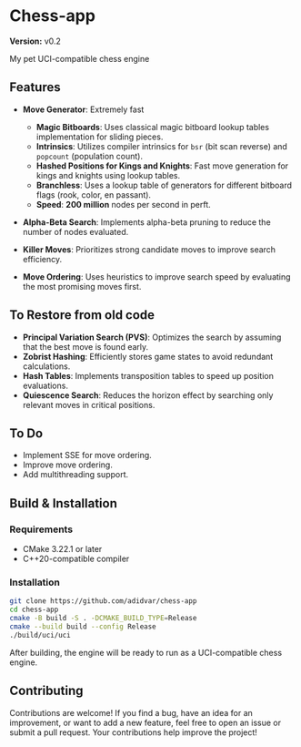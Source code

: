 # Chess-app

**Version:** v0.2

My pet UCI-compatible chess engine

## Features

- **Move Generator**: Extremely fast
   - **Magic Bitboards**: Uses classical magic bitboard lookup tables implementation for sliding pieces.
   - **Intrinsics**: Utilizes compiler intrinsics for `bsr` (bit scan reverse) and `popcount` (population count).
   - **Hashed Positions for Kings and Knights**: Fast move generation for kings and knights using lookup tables.
   - **Branchless**: Uses a lookup table of generators for different bitboard flags (rook, color, en passant).
   - **Speed**: **200 million** nodes per second in perft.

- **Alpha-Beta Search**: Implements alpha-beta pruning to reduce the number of nodes evaluated.
- **Killer Moves**: Prioritizes strong candidate moves to improve search efficiency.
- **Move Ordering**: Uses heuristics to improve search speed by evaluating the most promising moves first.


## To Restore from old code

- **Principal Variation Search (PVS)**: Optimizes the search by assuming that the best move is found early.
- **Zobrist Hashing**: Efficiently stores game states to avoid redundant calculations.
- **Hash Tables**: Implements transposition tables to speed up position evaluations.
- **Quiescence Search**: Reduces the horizon effect by searching only relevant moves in critical positions.

## To Do

- Implement SSE for move ordering.
- Improve move ordering.
- Add multithreading support.

## Build & Installation

### Requirements

- CMake 3.22.1 or later
- C++20-compatible compiler

### Installation

```sh
git clone https://github.com/adidvar/chess-app
cd chess-app
cmake -B build -S . -DCMAKE_BUILD_TYPE=Release
cmake --build build --config Release
./build/uci/uci
```

After building, the engine will be ready to run as a UCI-compatible chess engine.

## Contributing

Contributions are welcome! If you find a bug, have an idea for an improvement, or want to add a new feature, feel free to open an issue or submit a pull request. Your contributions help improve the project!
